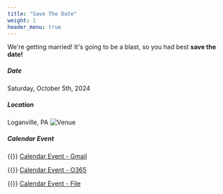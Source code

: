 ```yaml
---
title: "Save The Date"
weight: 1
header_menu: true
---
```


We're getting married! It's going to be a blast, so you had best **save the date!**

##### Date
Saturday, October 5th, 2024

##### Location
Loganville, PA
![Venue](images/venue.jpeg)


##### Calendar Event

{{<icon class="fa fa-calendar">}}&nbsp;[Calendar Event - Gmail](https://calendar.google.com/calendar/render?action=TEMPLATE&dates=20241005%2F20241006&details=Jamie%20%26%20Zach%20are%20tying%20the%20knot%20on%20October%205th%2C%202024%20in%20Loganville%2C%20PA.&location=Loganville%2C%20PA&text=Jamie%20%26%20Zach%27s%20Wedding)

{{<icon class="fa fa-calendar">}}&nbsp;[Calendar Event - O365](https://outlook.office.com/calendar/0/action/compose?allday=true&body=Jamie%20%26%20Zach%20are%20tying%20the%20knot%20on%20October%205th%2C%202024%20in%20Loganville%2C%20PA.&enddt=2024-10-06T18%3A45%3A00&location=Loganville%2C%20PA&path=%2Fcalendar%2Faction%2Fcompose&rru=addevent&startdt=2024-10-05T18%3A45%3A00&subject=Jamie%20%26%20Zach%27s%20Wedding)

{{<icon class="fa fa-calendar">}}&nbsp;[Calendar Event - File](calendar/jamie_zach_wedding_event.ics)
